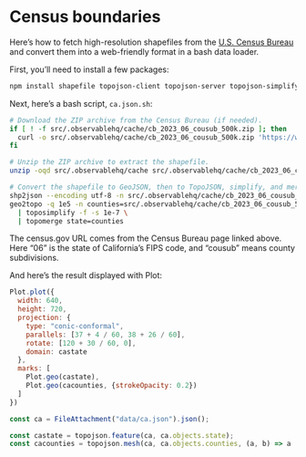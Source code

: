 # Census boundaries

Here’s how to fetch high-resolution shapefiles from the [U.S. Census Bureau](https://www.census.gov/geographies/mapping-files/time-series/geo/cartographic-boundary.html) and convert them into a web-friendly format in a bash data loader.

First, you’ll need to install a few packages:

```sh
npm install shapefile topojson-client topojson-server topojson-simplify
```

Next, here’s a bash script, `ca.json.sh`:

```bash
# Download the ZIP archive from the Census Bureau (if needed).
if [ ! -f src/.observablehq/cache/cb_2023_06_cousub_500k.zip ]; then
  curl -o src/.observablehq/cache/cb_2023_06_cousub_500k.zip 'https://www2.census.gov/geo/tiger/GENZ2023/shp/cb_2023_06_cousub_500k.zip'
fi

# Unzip the ZIP archive to extract the shapefile.
unzip -oqd src/.observablehq/cache src/.observablehq/cache/cb_2023_06_cousub_500k.zip

# Convert the shapefile to GeoJSON, then to TopoJSON, simplify, and merge counties.
shp2json --encoding utf-8 -n src/.observablehq/cache/cb_2023_06_cousub_500k.shp > src/.observablehq/cache/cb_2023_06_cousub_500k.ndjson
geo2topo -q 1e5 -n counties=src/.observablehq/cache/cb_2023_06_cousub_500k.ndjson \
  | toposimplify -f -s 1e-7 \
  | topomerge state=counties
```

The census.gov URL comes from the Census Bureau page linked above. Here “06” is the state of California’s FIPS code, and “cousub” means county subdivisions.

And here’s the result displayed with Plot:

```js echo
Plot.plot({
  width: 640,
  height: 720,
  projection: {
    type: "conic-conformal",
    parallels: [37 + 4 / 60, 38 + 26 / 60],
    rotate: [120 + 30 / 60, 0],
    domain: castate
  },
  marks: [
    Plot.geo(castate),
    Plot.geo(cacounties, {strokeOpacity: 0.2})
  ]
})
```

```js echo
const ca = FileAttachment("data/ca.json").json();
```

```js echo
const castate = topojson.feature(ca, ca.objects.state);
const cacounties = topojson.mesh(ca, ca.objects.counties, (a, b) => a !== b);
```
